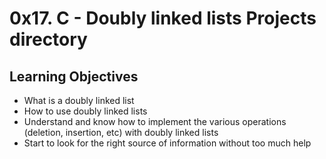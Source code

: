 # 0x17. C - Doubly linked lists Projects directory
## Learning Objectives
- What is a doubly linked list
- How to use doubly linked lists
- Understand and know how to implement the various operations (deletion, insertion, etc) with doubly linked lists
- Start to look for the right source of information without too much help

